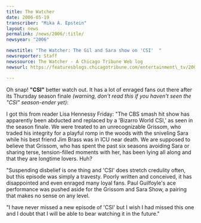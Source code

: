 ```yaml
---
title: The Watcher
date: 2006-05-19
transcriber: "Mika A. Epstein"
layout: news
permalink: /news/2006/:title/
newsyear: "2006"

newstitle: "The Watcher: The Gil and Sara show on 'CSI'  "
newsreporter: Staff
newssource: The Watcher - A Chicago Tribune Web log
newsurl: https://featuresblogs.chicagotribune.com/entertainment\_tv/2006/05/the\_gus\_and\_sar.html

---
```


Oh snap! **"CSI"** better watch out. It has a lot of enraged fans out there after its Thursday season finale *(warning, don't read this if you haven't seen the "CSI" season-ender yet)*:

I got this from reader Lisa Hennessy Friday: "The CBS smash hit show has apparently been abducted and replaced by a 'Bizarro World CSI,' as seen in the season finale. We were treated to an unrecognizable Grissom, who traded his integrity for a playful romp in the woods with the sniveling Sara while his best friend Jim Brass was in ICU near death. We are supposed to believe that Grissom, who has spent the past six seasons avoiding Sara or sharing terse, tension-filled moments with her, has been lying all along and that they are longtime lovers. Huh?

"Suspending disbelief is one thing and 'CSI' does stretch credulity often, but this episode was simply a travesty. Poorly written and conceived, it has disappointed and even enraged many loyal fans. Paul Guilfoyle's ace performance was pushed aside for the Grissom and Sara Show, a pairing that makes no sense on any level.

"I have never missed a new episode of 'CSI' but I wish I had missed this one and I doubt that I will be able to bear watching it in the future."
